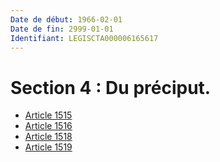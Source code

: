 ```yaml
---
Date de début: 1966-02-01
Date de fin: 2999-01-01
Identifiant: LEGISCTA000006165617
---
```


<h1>Section 4 : Du préciput.</h1>

- [Article 1515](article_1515.md)
- [Article 1516](article_1516.md)
- [Article 1518](article_1518.md)
- [Article 1519](article_1519.md)
